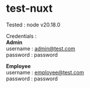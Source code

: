 # test-nuxt

Tested :
node v20.18.0

Credentials : </br>
<b>Admin</b> </br>
username : admin@test.com</br>
password : password </br>

<b>Employee</b> </br>
username : employee@test.com</br>
password : password </br>